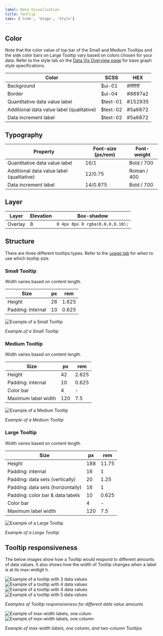 ```yaml
---
label: Data Visualization
title: Tooltip
tabs: ['Code', 'Usage', 'Style']
---
```


## Color

Note that the color value of top bar of the Small and Medium Tooltips and the side color bars on Large Tooltip vary based on colors chosen for your data. Refer to the style tab on the [Data Vis Overview page](/data-visualization/overview/colors) for base graph style specifications.

| Color                                     | SCSS     | HEX     |
| ----------------------------------------- | -------- | ------- |
| Background                                | $ui-01   | #ffffff |
| Border                                    | $ui-04   | #8897a2 |
| Quantitative data value label             | $text-01 | #152935 |
| Additional data value label (qualitative) | $text-02 | #5a6872 |
| Data increment label                      | $text-02 | #5a6872 |

## Typography

| Property                                  | Font-size (px/rem) | Font-weight |
| ----------------------------------------- | ------------------ | ----------- |
| Quantitative data value label             | 16/1               | Bold / 700  |
| Additional data value label (qualitative) | 12/0.75            | Roman / 400 |
| Data increment label                      | 14/0.875           | Bold / 700  |

## Layer

| Layer   | Elevation | Box-shadow                      |
| ------- | --------- | ------------------------------- |
| Overlay | 8         | `0 4px 8px 0 rgba(0,0,0,0.10);` |

## Structure

There are three different tooltips types. Refer to the [usage tab](/data-visualization/tooltip/usage) for when to use which tooltip size.

### Small Tooltip

Width varies based on content length.

| Size              | px  | rem   |
| ----------------- | --- | ----- |
| Height            | 26  | 1.625 |
| Padding: Internal | 10  | 0.625 |

<div class="image-component">
    <img src="images/style-tooltip-1.png" alt="Example of a Small Tooltip" />
</div>

_Example of a Small Tooltip_

### Medium Tooltip

Width varies based on content length.

| Size                | px  | rem   |
| ------------------- | --- | ----- |
| Height              | 42  | 2.625 |
| Padding: internal   | 10  | 0.625 |
| Color bar           | 4   | -     |
| Maximum label width | 120 | 7.5   |

<div class="image-component">
    <img src="images/style-tooltip-2.png" alt="Example of a Medium Tooltip" />
</div>

_Example of a Medium Tooltip_

### Large Tooltip

Width varies based on content length.

| Size                              | px  | rem   |
| --------------------------------- | --- | ----- |
| Height                            | 188 | 11.75 |
| Padding: internal                 | 16  | 1     |
| Padding: data sets (vertically)   | 20  | 1.25  |
| Padding: data sets (horizontally) | 16  | 1     |
| Padding: color bar & data labels  | 10  | 0.625 |
| Color bar                         | 4   | -     |
| Maximum label width               | 120 | 7.5   |

<grid-wrapper>
<div class="image-component">
    <img src="images/style-tooltip-3.png" alt="Example of a Large Tooltip" />
</div>
</grid-wrapper>

_Example of a Large Tooltip_

## Tooltip responsiveness

The below images show how a Tooltip would respond to different amounts of data values. It also shows how the width of Tooltip changes when a label is at its max-widtgit h.

<grid-wrapper>
<div class="image-grid">
  <div>
   <img src="images/style-tooltip-4.png" alt="Example of a tooltip with 3 data values"/>
  </div>
  <div>
    <img src="images/style-tooltip-5.png" alt="Example of a tooltip with 4 data values"/>
  </div>
  <div>
    <img src="images/style-tooltip-6.png" alt="Example of a tooltip with 4 data values"/>
  </div>
  <div>
    <img src="images/style-tooltip-3.png" alt="Example of a tooltip with 5 data values"/>
  </div>
</div>
</grid-wrapper>

_Examples of Tooltip responsiveness for different data value amounts_

<grid-wrapper>
<div class="image-grid">
  <div>
    <img src="images/style-tooltip-7.png" alt="Example of max-width labels, one colum"/>
  </div>
  <div>
    <img src="images/style-tooltip-8.png" alt="Example of max-width labels, one column"/>
  </div>
</div>
</grid-wrapper>

_Example of max-width labels, one column, and two-column Tooltips_
